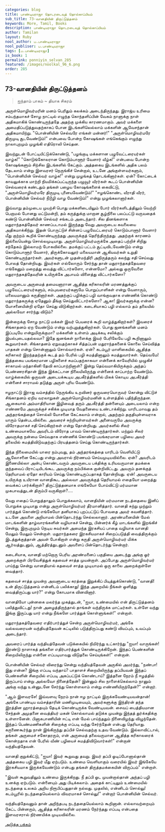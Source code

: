 ```yaml
---
categories: blog
title: பாண்டியராஜா தொடரடைவுத் தொல்காப்பியம்
sub_title: 73-வானதியின் திருட்டுத்தனம்
keywords: More, Tamil, Books
description: பாண்டியராஜா தொடரடைவுத் தொல்காப்பியம்
author: Tamilan
layout: Ruby
nool_author: ப.பாண்டியராஜா
nool_publiser: ப.பாண்டியராஜா
tags: [ப.பாண்டியராஜா]
is_book: 1
permalink: ponniyin_selvan_285
featured: /images/noolkal_96_6.png
order: 285
---
```



## 73-வானதியின் திருட்டுத்தனம்

> ஐந்தாம் பாகம் ~ தியாக சிகரம்

அருள்மொழிவர்மரின் மனம் பெரிதும் கலக்கம் அடைந்திருந்தது. இராஜ்ய உரிமை சம்பந்தமாகச் சோழ நாட்டில் எழுந்த கொந்தளிப்பின் வேகம் நாளுக்கு நாள் அதிகமாகிக் கொண்டிருந்ததே அதற்கு முக்கிய காரணமாகும். அவர் மக்களை அமைதிப்படுத்துவதற்காகப் போன இடங்களிலெல்லாம் மக்களின் ஆவேசந்தான் அதிகமாயிற்று. "பொன்னியின் செல்வரே எங்கள் மன்னர்!" "அருள்மொழிவர்மரே திருமுடி சூடவேண்டும்!" என்பவை போன்ற கோஷங்கள் எங்கெங்கும் எழுந்து நாலாபுறமும் முழங்கி எதிரொலி செய்தன.

இவற்றுடன் போட்டியிட்டுக்கொண்டு, "பழங்குடி மக்களான பழுவேட்டரையர்கள் வாழ்க!" "கொடுங்கோலரான கொடும்பாளூர் வேளார் வீழ்க!" என்பவை போன்ற கோஷங்களும் சிற்சில இடங்களில் கேட்கும். அத்தகைய இடங்களில் அதிக பலம் தேடலாம் என்று இளவரசர் நெருங்கிச் சென்றால், உடனே அங்குள்ளவர்களும், "பொன்னியின் செல்வர் வாழ்க!" என்று முழங்கத் தொடங்கினார்கள். ஏன்? கோட்டைக் காவலுக்காக மாற்றி நியமிக்கப்பட்டிருந்த பழுவூர் வீரர்கள் கூடப் பொன்னியின் செல்வரைக் கண்டதும் தங்கள் பழைய கோஷங்களைக் கைவிட்டு, "அருள்மொழிவர்மரே திருமுடி புனையவேண்டும்!" "ஈழங்கொண்ட வீராதி வீரர், பொன்னியின் செல்வர் நீடூழி வாழ வேண்டும்!" என்று முழங்கலானார்கள்.

இவ்வாறு தம்முடைய முயற்சி பொது மக்களிடையிலும் போர் வீரர்களிடத்திலும் வெற்றி பெறாமல் போனது மட்டுமன்றி, தம் கருத்துக்கு மாறான சூழ்நிலை பலப்பட்டு வருவதைக் கண்டு பொன்னியின் செல்வர் சங்கடம் அடைந்தார். சில தினங்களாக மதுராந்தகத்தேவர் காணப்படாமல் இருந்தது வேறு அவருடைய கவலையை அதிகமாக்கிற்று. இதன் பொருட்டுச் சின்னப் பழுவேட்டரையர் கொடும்பாளூர் வேளார் மீது குற்றம் கூறிக் கொண்டிருந்தது அவருக்குத் தெரிந்திருந்தது. அதற்குக் காரணம் இல்லையென்று சொல்லமுடியாது. அருள்மொழிவர்மருக்கே அதைப் பற்றிச் சிறிது சந்தேகம் இல்லாமற் போகவில்லை. தமக்குப் பட்டம் சூட்டிவிடவேண்டும் என்று கொடும்பாளூர் வேளார், திருக்கோவலூர் மலையமான் ஆகியவர்கள் உறுதி கொண்டிருந்தார்கள். அவர்களுடன் முதன்மந்திரி அநிருத்தரும் கலந்து சதி செய்வது போலத் தோன்றியது. இவர்கள் எல்லோரும் சேர்ந்து தான் மதுராந்தகத்தேவரை எங்கேனும் மறைத்து வைத்து விட்டார்களோ, என்னமோ? அல்லது ஒருவேளை மதுராந்தகத்தேவரின் உயிருக்கே அபாயம் விளைத்து விட்டார்களோ?

அவருடைய அருமைத் தமையனாரான ஆதித்த கரிகாலரின் மரணத்துக்குப் பழுவேட்டரையர்களும், சம்புவரையர்களுமே பொறுப்பாளிகள் என்று வேளாரும், மலையமானும் கருதினார்கள். அதற்குப் பழிக்குப் பழி வாங்குவதாக எண்ணிக் கொண்டு மதுராந்தகருக்கு ஏதேனும் தீங்கு செய்துவிட்டார்களோ? ஆகா! இவர்களுக்கு என்ன? யோசனையின்றி ஏதோ செய்து விடுகிறார்கள். கடைசியாகப் பழி எல்லாம் தம் தலையில் அல்லவோ சார்ந்து விடும்?

இன்றைக்கு சோழ நாட்டு மக்கள் இவர் பெயரைக் கூறி வாழ்த்துகிறார்கள்? இவரைச் சிங்காதனம் ஏற வேண்டும் என்று வற்புறுத்துகிறார்கள். பொது ஜனங்களின் மனம் இப்படியே என்றுமிருக்குமா? மக்களின் உள்ளம் அடிக்கடி சலிக்கும் இயல்புடையதல்லவா? இதே ஜனங்கள் நாளைக்கு இவர் பேரிலேயே பழி கூறினாலும் கூறுவார்கள். சிங்காதனம் ஏறுவதற்காகச் சித்தப்பன் மதுராந்தகனைக் கொலை செய்வித்த பாதகன் என்று சொன்னாலும் சொல்வார்கள். ஏன்? கடம்பூர் மாளிகையில் ஆதித்த கரிகாலர் இறந்ததற்குக் கூடத் தம் பேரில் பழி சுமத்தினாலும் சுமத்துவார்கள். தெய்வமே! இத்தகைய பயங்கரமான பழிகளைச் சுமப்பதற்காகவா என்னைக் காவேரியில் முழுகிச் சாகாமல் மந்தாகினி தேவி காப்பாற்றினாள்? இன்று தெய்வமாகியிருக்கும் அந்தப் பெண்ணரசிதான் இந்த இக்கட்டான நிலையிலிருந்து என்னைக் காப்பாற்ற வேண்டும். வாழ்க்கையில் ஒருவன் அடையக்கூடிய அபகீர்த்திகளில் மிகக் கொடிய அபகீர்த்தி என்னைச் சாராமல் தடுத்து அருள் புரிய வேண்டும்.

ஈழநாட்டு இராஜ வம்சத்தில் நெருங்கிய உறவினர் ஒருவரையொருவர் கொன்று விட்டுச் சிங்காதனம் ஏறிய வரலாறுகள் அருள்மொழிவர்மனின் உள்ளத்தில் பதிந்திருந்தன. ஆகையால் அம்மாதிரியான இழிவைத் தரும் அபகீர்த்தி தன்னையும் அடையலாம் என்ற எண்ணமே அவருக்குச் சகிக்க முடியாத வேதனையை உண்டாக்கிற்று. யாரிடமாவது தம் அந்தரங்கத்தைச் சொல்லி யோசனை கேட்கலாம் என்றால், அதற்கும் தகுதியுள்ளவராக யாரும் தென்படவில்லை. அவரைச் சுற்றியுள்ளவர்கள் அனைவருமே அவருக்கு விரோதமாகச் சதி செய்கிறார்கள் என்று தோன்றியது. அவர்களில் சிலர் உண்மையாகவே அவரிடம் விரோத பாவம் கொண்டிருந்தார்கள். மற்றும் சிலர் அவருக்கு நன்மை செய்வதாக எண்ணிக் கொண்டு பயங்கரமான பழியை அவர் தலையில் சுமத்திவிடுவதற்குப் பிரயத்தனம் செய்து கொண்டிருந்தார்கள்.

இந்த நிலைமையில் யாரை நம்புவது, தம் அந்தரங்கத்தை யாரிடம் வெளியிட்டு ஆலோசனை கேட்பது என்று அவரால் நிர்ணயம் செய்யமுடியவில்லை. ஏன்? அவரிடம் இணையில்லா அன்பு கொண்டவரும் அவருடைய பக்திக்கு உரியவருமான தமக்கை குந்தவைப் பிராட்டியிடங்கூட அவருக்கு நம்பிக்கை குன்றிவிட்டது. அவரும் தனக்குத் தெரியாமல் ஏதோ காரியம் செய்து கொண்டிருப்பதாகத் தோன்றியது. ஏன்! அவருடைய உயிருக்கு உயிரான வானதிகூட அல்லவா அவருக்குத் தெரியாமல் எதையோ மறைத்து வைக்கப் பார்க்கிறாள்? திருட்டுத்தனமாக எங்கேயோ போய்விட்டு மர்மமான முகபாவத்துடன் திரும்பி வருகிறாள்?....

வேறு எதைப் பொறுத்தாலும் பொறுக்கலாம், வானதியின் மர்மமான நடத்தையை இனிப் பொறுக்க முடியாது என்று அருள்மொழிவர்மர் தீர்மானித்தார். வானதி சுற்று முற்றும் பார்த்துக் கொண்டு எங்கேயோ தனியாகப் புறப்பட்டுப் போவதை அவர் கவனித்தார். உடனே அவளை அறியாமல் பின்தொடர்ந்து செல்லலானார். அரண்மனையின் மேல் மாடங்களின் தாழ்வாரங்களின் வழியாகச் சென்று, பின்னர்க் கீழ் மாடங்களில் இறங்கிச் சென்று, இருபுறமும் நெடிய சுவர்கள் அமைந்த இரகசியப் பாதை வழியாக வானதி மேலும் மேலும் சென்றாள். மதுராந்தகரை இரகசியமாகச் சிறைப்படுத்தி வைத்திருக்கும் இடத்துக்குத்தான் அவள் போகிறாள் என்று கருதி அருள்மொழிவர்மர் மிக்க ஆர்வத்துடனும், ஆத்திரத்துடனும் அவளைப் பின்தொடர்ந்து சென்றார்.

கடைசியாக, வானதி மற்றொரு பெரிய அரண்மனைப் பகுதியை அடைந்து அங்கு ஓர் அறைக்குள் பிரவேசித்துக் கதவைச் சாத்த முயன்றாள். அப்போது அருள்மொழிவர்மர் பாய்ந்து சென்று வானதியால் கதவைச் சாத்த முடியாமல் ஒரு காலை அறைக்குள்ளே வைத்தார்.

கதவைச் சாத்த முயன்ற அவளுடைய கரத்தை இறுக்கிப் பிடித்துக்கொண்டு, "வானதி! உன் திருட்டுத்தனம் என்னிடம் பலிக்காது! இந்த அறையில் நீங்கள் ஒளித்து வைத்திருப்பது யார்?" என்று கோபமாக வினவினார்.

வானதியோ புன்னகை மலர்ந்த முகத்துடன், "ஐயா, உண்மையில் என் திருட்டுத்தனம் பலித்துவிட்டது! நான் அழைத்திருந்தால் தாங்கள் வந்திருக்க மாட்டீர்கள். உள்ளே வந்து இங்கு இருப்பது யார் என்று நீங்களே பார்த்துக் கொள்ளுங்கள்!" என்றாள்.

மதுராந்தகத்தேவரை எதிர்பார்த்துச் சென்ற அருள்மொழிவர்மர், அங்கே வல்லவரையன் வந்தியத்தேவன் கட்டிலில் படுத்திருப்பது கண்டு வியப்பும், உவப்பும் அடைந்தார்.

அவரைப் பார்த்த வந்தியத்தேவன் படுக்கையில் நிமிர்ந்து உட்கார்ந்து "ஐயா! வாருங்கள்! இரண்டு நாளாகத் தங்களை எதிர்பார்த்துக் கொண்டிருக்கிறேன். இந்தப் பெண்களின் சிறையிலிருந்து என்னை எப்படியாவது விடுதலை செய்யுங்கள்!" என்றான்.

பொன்னியின் செல்வர் விரைந்து சென்று வந்தியத்தேவன் அருகில் அமர்ந்து, "நண்பா! இது என்ன? இங்கு எப்படி வந்தாய்? பாதாளச் சிறையிலிருந்து தப்பியவன் இந்தப் பெண்களின் சிறையில் எப்படி அகப்பட்டுக் கொண்டாய்? இத்தனை நேரம் நீ ஈழத்தில் இருப்பாய் என்று அல்லவோ நினைத்தேன்? இன்னும் சில நாளைக்கெல்லாம் நானும் அங்கு வந்து உன்னுடனே சேர்ந்து கொள்ளலாம் என்று எண்ணியிருந்தேன்?" என்றார்.

"ஆம் இளவரசே! இவ்வளவு நேரம் நான் ஈழ நாட்டில் இருக்கவேண்டியவன்தான்! அங்கே பாண்டிய வம்சத்தாரின் மணிமுடியையும், அவர்களுக்கு இந்திரன் தந்த இரத்தின ஹாரத்தையும் தேடிக் கொண்டிருக்க வேண்டியவன். சைவப் பைத்தியமான சேந்தன் அமுதனை வைத்தியர் மகன் கொல்லாமல் தடுக்க முயன்று இந்தத் துர்க்கதிக்கு உள்ளானேன். பினாகபாணியின் ஈட்டி என் மேல் பாய்ந்ததும் நினைவிழந்து விழுந்தேன். இந்தப் பெண்மணிகளின் சிறைக்கு எப்படி வந்து சேர்ந்தேன் என்பது தெரியாது. கருணைகூர்ந்து நான் இங்கிருந்து தப்பிச் செல்வதற்கு உதவ வேண்டும். இல்லாவிட்டால், தங்கள் அருமைச் சகோதரரும், என் அருமைத் தலைவருமான ஆதித்த கரிகாலரைக் கொன்றதாக என் பேரில் வீண் பழியைச் சுமத்திவிடுவார்கள்!" என்றான் வந்தியத்தேவன்.

வானதி குறுக்கிட்டு, "ஐயா! இவர் கூறுவது தவறு. இவர் தப்பி ஓடிப்போனால்தான் அத்தகைய பழி இவர் மீது ஏற்படும். உண்மை வெளியாகும் வரையில் இவர் இங்கேயே இரகசியமாக இருக்கவேண்டும் என்பது தங்கள் திருத்தமக்கையின் விருப்பம்" என்றாள்.

"இவள் கூறுவதிலும் உண்மை இருக்கிறது. நீ தப்பி ஓட முயன்றால்தான் அந்தப் பழி உனக்கு ஏற்படும். என்னையும் அது பிடிக்கலாம். அதைக் காட்டிலும் உண்மையில் நடந்ததை உலகம் அறிய நிரூபிப்பதுதான் நல்லது. முதலில், என்னிடம் சொல்லு! கடம்பூரில் நடந்ததையெல்லாம் விவரமாகச் சொல்லு!" என்றார் பொன்னியின் செல்வர்.

வந்தியத்தேவனும் தான் அறிந்தபடி நடந்ததையெல்லாம் கூறினான். எல்லாவற்றையும் கேட்ட பின்னரும், ஆதித்த கரிகாலரின் மரணம் நேர்ந்தது எப்படி என்பதை இளவரசரால் நிர்ணயிக்க முடியவில்லை.

[அடுத்த பக்கம்](ponniyin_selvan_286)